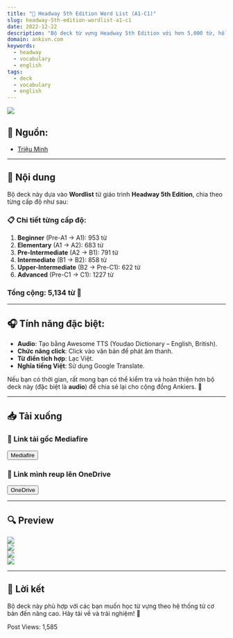 ```yaml
---
title: "📘 Headway 5th Edition Word List (A1-C1)"
slug: headway-5th-edition-wordlist-a1-c1
date: 2022-12-22
description: "Bộ deck từ vựng Headway 5th Edition với hơn 5,000 từ, hỗ trợ học từ trình độ A1 đến C1."
domain: ankivn.com
keywords:
  - headway
  - vocabulary
  - english
tags:
  - deck
  - vocabulary
  - english
---
```


![](https://i.imgur.com/puNb12S.png)

<!--truncate-->

## 📌 Nguồn:
- [Triệu Minh](https://www.facebook.com/groups/ankivocabulary/posts/1319960455430275/)

---

## 🧾 Nội dung

Bộ deck này dựa vào **Wordlist** từ giáo trình **Headway 5th Edition**, chia theo từng cấp độ như sau:

### 📋 Chi tiết từng cấp độ:
1. **Beginner** (Pre-A1 → A1): 953 từ
2. **Elementary** (A1 → A2): 683 từ
3. **Pre-Intermediate** (A2 → B1): 791 từ
4. **Intermediate** (B1 → B2): 858 từ
5. **Upper-Intermediate** (B2 → Pre-C1): 622 từ
6. **Advanced** (Pre-C1 → C1): 1227 từ

### **Tổng cộng**: **5,134 từ** 🎯

---

## 🎧 Tính năng đặc biệt:
- **Audio**: Tạo bằng Awesome TTS (Youdao Dictionary – English, British).  
- **Chức năng click**: Click vào văn bản để phát âm thanh.  
- **Từ điển tích hợp**: Lạc Việt.  
- **Nghĩa tiếng Việt**: Sử dụng Google Translate.  

Nếu bạn có thời gian, rất mong bạn có thể kiểm tra và hoàn thiện hơn bộ deck này (đặc biệt là **audio**) để chia sẻ lại cho cộng đồng Ankiers. 🌟

---

## 📥 Tải xuống

### 🔗 Link tải gốc Mediafire
<div style={{display: 'flex', justifyContent: 'left', gap: '20px'}}>
  <a href="https://www.mediafire.com/folder/g4kcfr21hrwrr/Headway_5th_Edition?fbclid=IwAR0569j8o-AKdshuy0baGwi4z2HPwguDsk9FAG5qOLwEkOLMyj_QyCubLtk" target="_blank">
    <button class="buttonPrimary" type="button">Mediafire</button>
  </a>
</div>

### 🔗 Link mình reup lên OneDrive
<div style={{display: 'flex', justifyContent: 'left', gap: '20px'}}>
  <a href="https://1drv.ms/f/s!AnGRjCvbms2Vir0l025F1_D9gI6wPQ?e=f9mO6B" target="_blank">
    <button class="buttonPrimary" type="button">OneDrive</button>
  </a>
</div>

---

## 🔍 Preview

![](https://i.imgur.com/nY3s7sV.png)  
![](https://i.imgur.com/vp0bUWM.png)  
![](https://i.imgur.com/AQUztN6.png)  
![](https://i.imgur.com/DZboO32.png)

---

## 💬 Lời kết

Bộ deck này phù hợp với các bạn muốn học từ vựng theo hệ thống từ cơ bản đến nâng cao. Hãy tải về và trải nghiệm! 🌟

Post Views: 1,585

